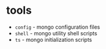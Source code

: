 # tools

- `config` - mongo configuration files
- `shell` - mongo utility shell scripts
- `ts` - mongo initialization scripts

